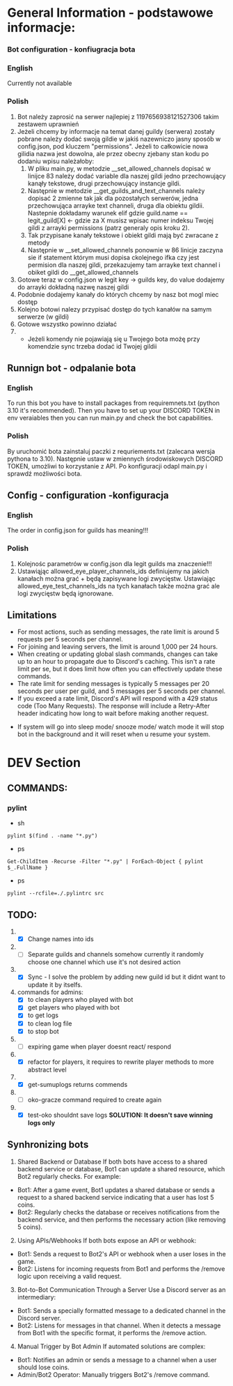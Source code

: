 # General Information - podstawowe informacje:

### Bot configuration - konfiugracja bota
### English
Currently not available
### Polish
1. Bot należy zaprosić na serwer najlepiej z 1197656938121527306 takim zestawem uprawnień
2. Jeżeli chcemy by informacje na temat danej guildy (serwera) zostały pobrane należy dodać swoją gildie w jakiś nazewniczo jasny sposób w config.json, pod kluczem "permissions". Jeżeli to całkowicie nowa gilidia nazwa jest dowolna, ale przez obecny zjebany stan kodu po dodaniu wpisu należałoby:
   1. W pliku main.py, w metodzie __set_allowed_channels dopisać w linijce 83 należy dodać variable dla naszej gildi jedno przechowujący kanąły tekstowe, drugi przechowujący instancje gildi.
   2. Następnie w metodzie __get_guilds_and_text_channels należy dopisać 2 zmienne tak jak dla pozostałych serwerów, jedna przechowująca arrayke text channeli, druga dla obiektu gildii. Nastepnie dokładamy warunek  elif gdzie guild.name == legit_guild[X] <- gdzie za X musisz wpisac numer indeksu Twojej gildi z arrayki permissions (patrz generaly opis kroku 2).
   3. Tak przypisane kanały tekstowe i obiekt gildi mają być zwracane z metody
   4. Następnie w __set_allowed_channels ponownie w 86 linicje zaczyna sie if statement którym musi dopisa ckolejnego ifka czy jest permision dla naszej gildi, przekazujemy tam arrayke text channel i obiket gildi do __get_allowed_channels
3. Gotowe teraz w config.json w legit key -> guilds key, do value dodajemy do arrayki dokładną nazwę naszej gildi
4. Podobnie dodajemy kanały do których chcemy by nasz bot mogl miec dostęp
5. Kolejno botowi nalezy przypisać dostęp do tych kanałów na samym serwerze (w gildi)
6. Gotowe wszystko powinno działać
7. * Jeżeli komendy nie pojawiają się u Twojego bota możę przy komendzie sync trzeba dodać id Twojej gildii

## Runnign bot - odpalanie bota
### English
To run this bot you have to install packages from requiremnets.txt (python 3.10 it's recommended). Then you have to set up your DISCORD TOKEN in env veraiables then you can run main.py and check the bot capabilities.
### Polish
By uruchomić bota zainstaluj paczki z requriements.txt (zalecana wersja pythona to 3.10). Następnie ustaw w zmiennych środowiskowych DISCORD TOKEN, umożliwi to korzystanie z API. Po konfiguracji odapl main.py i sprawdź możliwości bota.

## Config - configuration -konfiguracja
### English
The order in config.json for guilds has meaning!!!
### Polish
1. Kolejnośc parametrów w config.json dla legit guilds ma znaczenie!!!
2. Ustawiąjąc allowed_eye_player_channels_ids definiujemy na jakich kanałach można grać + będą zapisywane logi zwycięstw. Ustawiając allowed_eye_test_channels_ids na tych kanałach także można grać ale logi zwycięstw będą ignorowane.

## Limitations
- For most actions, such as sending messages, the rate limit is around 5 requests per 5 seconds per channel.
- For joining and leaving servers, the limit is around 1,000 per 24 hours.
- When creating or updating global slash commands, changes can take up to an hour to propagate due to Discord's caching. This isn't a rate limit per se, but it does limit how often you can effectively update these commands.
- The rate limit for sending messages is typically 5 messages per 20 seconds per user per guild, and 5 messages per 5 seconds per channel.
- If you exceed a rate limit, Discord's API will respond with a 429 status code (Too Many Requests). The response will include a Retry-After header indicating how long to wait before making another request.

* If system will go into sleep mode/ snooze mode/ watch mode it will stop bot in the background and it will reset when u resume your system.

# DEV Section

## COMMANDS:
### pylint
- sh
```shell
pylint $(find . -name "*.py")
```
- ps
```shell
Get-ChildItem -Recurse -Filter "*.py" | ForEach-Object { pylint $_.FullName }
```
- ps
```shell
pylint --rcfile=./.pylintrc src
```

## TODO:
1. - [x] Change names into ids
2. - [ ] Separate guilds and channels somehow currently it randomly choose one channel which use it's not desired action
3. - [x] Sync - I solve the problem by adding new guild id but it didnt want to update it by itselfs.
4. commands for admins:
     - [x] to clean players who played with bot
     - [x] get players who played with bot
     - [x] to get logs
     - [x] to clean log file
     - [x] to stop bot
5. - [ ] expiring game when player doesnt react/ respond
6. - [x] refactor for players, it requires to rewrite player methods to more abstract level
7. - [x] get-sumuplogs returns commends
8. - [ ] oko-gracze command required to create again
9. - [x] test-oko shouldnt save logs **SOLUTION: It doesn't save winning logs only**
## Synhronizing bots
1. Shared Backend or Database
If both bots have access to a shared backend service or database, Bot1 can update a shared resource, which Bot2 regularly checks. For example:

- Bot1: After a game event, Bot1 updates a shared database or sends a request to a shared backend service indicating that a user has lost 5 coins.
- Bot2: Regularly checks the database or receives notifications from the backend service, and then performs the necessary action (like removing 5 coins).
2. Using APIs/Webhooks
If both bots expose an API or webhook:

- Bot1: Sends a request to Bot2's API or webhook when a user loses in the game.
- Bot2: Listens for incoming requests from Bot1 and performs the /remove logic upon receiving a valid request.
3. Bot-to-Bot Communication Through a Server
Use a Discord server as an intermediary:

- Bot1: Sends a specially formatted message to a dedicated channel in the Discord server.
- Bot2: Listens for messages in that channel. When it detects a message from Bot1 with the specific format, it performs the /remove action.
4. Manual Trigger by Bot Admin
If automated solutions are complex:

- Bot1: Notifies an admin or sends a message to a channel when a user should lose coins.
- Admin/Bot2 Operator: Manually triggers Bot2's /remove command.
